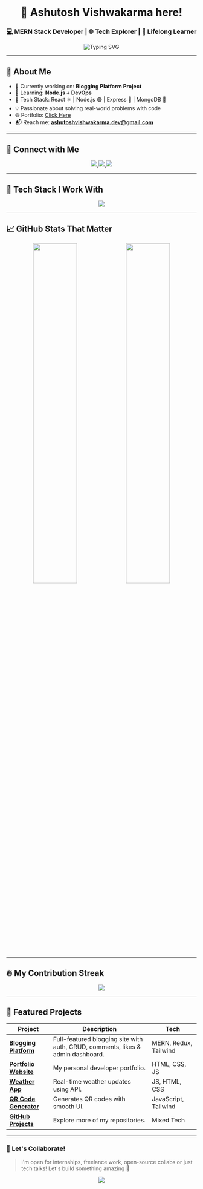<!-- HEADER -->
<h1 align="center">🚀 Ashutosh Vishwakarma here!</h1>
<h3 align="center">💻 MERN Stack Developer | 🌐 Tech Explorer | 🎯 Lifelong Learner</h3>

<p align="center">
  <img src="https://readme-typing-svg.demolab.com?font=JetBrains+Mono&size=24&pause=1000&center=true&vCenter=true&width=500&lines=Hi+there!+I+am+Ashutosh+%F0%9F%91%8B;Full+Stack+Web+Developer;React+%7C+Node+%7C+MongoDB+%7C+Express;Always+curious+to+learn+%F0%9F%93%9A" alt="Typing SVG" />
</p>

---

## 🚀 About Me

- 🔭 Currently working on: **Blogging Platform Project**  
- 🌱 Learning: **Node.js + DevOps**  
- 🔧 Tech Stack: React ⚛️ | Node.js 🟢 | Express 🚂 | MongoDB 🍃  
- 💡 Passionate about solving real-world problems with code  
- 🌐 Portfolio: [Click Here](https://987ashutoscoder.github.io/)  
- 📬 Reach me: **ashutoshvishwakarma.dev@gmail.com**

---

## 🔗 Connect with Me
<p align="center">
  <a href="https://www.linkedin.com/in/ashu37/" target="_blank">
    <img src="https://skillicons.dev/icons?i=linkedin" />
  </a>
  <a href="mailto:ashutoshvishwakarma.dev@gmail.com">
    <img src="https://img.shields.io/badge/Email-%23EA4335.svg?&style=for-the-badge&logo=gmail&logoColor=white" />
  </a>
  <a href="https://github.com/987Ashutoscoder" target="_blank">
    <img src="https://skillicons.dev/icons?i=github" />
  </a>
</p>

---

## 🧠 Tech Stack I Work With

<p align="center">
  <img src="https://skillicons.dev/icons?i=html,css,js,react,nodejs,express,mongodb,java,tailwind,git,postman,mysql,python" />
</p>

---

## 📈 GitHub Stats That Matter

<p align="center">
  <img src="https://github-readme-stats.vercel.app/api?username=987Ashutoscoder&show_icons=true&theme=tokyonight&border_radius=10" width="48%" />
  <img src="https://github-readme-stats.vercel.app/api/top-langs/?username=987Ashutoscoder&layout=compact&theme=tokyonight&border_radius=10" width="48%" />
</p>

---

## 🔥 My Contribution Streak

<p align="center">
  <img src="https://github-readme-streak-stats.herokuapp.com?user=987Ashutoscoder&theme=tokyonight&date_format=M%20j%5B%2C%20Y%5D" />
</p>

---

## 📌 Featured Projects

| Project | Description | Tech |
|--------|-------------|------|
| [**Blogging Platform**](https://github.com/987Ashutoscoder/blogging-platform) | Full-featured blogging site with auth, CRUD, comments, likes & admin dashboard. | MERN, Redux, Tailwind |
| [**Portfolio Website**](https://987ashutoscoder.github.io/) | My personal developer portfolio. | HTML, CSS, JS |
| [**Weather App**](https://987ashutoscoder.github.io/Weather-app/) | Real-time weather updates using API. | JS, HTML, CSS |
| [**QR Code Generator**](https://987ashutoscoder.github.io/Qr-code-Generator/) | Generates QR codes with smooth UI. | JavaScript, Tailwind |
| [**GitHub Projects**](https://github.com/987Ashutoscoder) | Explore more of my repositories. | Mixed Tech |

---

### 🎯 Let's Collaborate!
> I'm open for internships, freelance work, open-source collabs or just tech talks! Let's build something amazing 🚀

<p align="center">
  <img src="https://capsule-render.vercel.app/api?type=waving&color=0aa9ff&height=120&section=footer"/>
</p>
